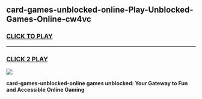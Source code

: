 
## card-games-unblocked-online-Play-Unblocked-Games-Online-cw4vc
<h3>
<a href="https://premium76.site?title=card-games-unblocked-online&ref=24A">CLICK TO PLAY</a></h3>
<hr>

<h3>
<a href="https://premium76.site?title=card-games-unblocked-online&ref=24A">CLICK 2 PLAY</a>
  
</h3>

<a href="https://premium76.site?title=card-games-unblocked-online&ref=24A"><img src="https://clearcache.store/games.png"></a>


**card-games-unblocked-online games unblocked: Your Gateway to Fun and Accessible Online Gaming**
